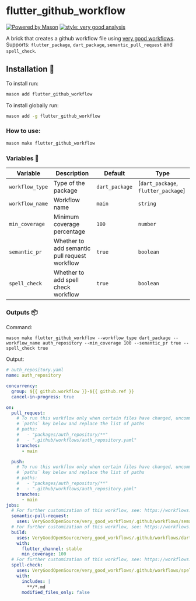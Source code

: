 # flutter_github_workflow

[![Powered by Mason](https://img.shields.io/endpoint?url=https%3A%2F%2Ftinyurl.com%2Fmason-badge)][1]
[![style: very good analysis][analysis_badge]][analysis_badge_link]

A brick that creates a github workflow file using [very good workflows][2]. Supports: `flutter_package`, `dart_package`, `semantic_pull_request` and `spell_check`.

## Installation 🚀️

To install run:

```sh
mason add flutter_github_workflow
```

To install globally run:

```sh
mason add -g flutter_github_workflow
```

### How to use:

```sh
mason make flutter_github_workflow
```

### Variables 🧩️

| Variable        | Description                                   | Default        | Type                                |
| --------------- | --------------------------------------------- | -------------- | ----------------------------------- |
| `workflow_type` | Type of the package                           | `dart_package` | [`dart_package`, `flutter_package`] |
| `workflow_name` | Workflow name                                 | `main`         | `string`                            |
| `min_coverage`  | Minimum coverage percentage                   | `100`          | `number`                            |
| `semantic_pr`   | Whether to add semantic pull request workflow | `true`         | `boolean`                           |
| `spell_check`   | Whether to add spell check workflow           | `true`         | `boolean`                           |

### Outputs 📦️

Command:

```
mason make flutter_github_workflow --workflow_type dart_package --workflow_name auth_repository --min_coverage 100 --semantic_pr true --spell_check true
```

Output:

```yaml
# auth_repository.yaml
name: auth_repository

concurrency:
  group: ${{ github.workflow }}-${{ github.ref }}
  cancel-in-progress: true

on:
  pull_request:
    # To run this workflow only when certain files have changed, uncomment the
    # `paths` key below and replace the list of paths
    # paths:
    #   - "packages/auth_repository/**"
    #   - ".github/workflows/auth_repository.yaml"
    branches:
      - main

  push:
    # To run this workflow only when certain files have changed, uncomment the
    # `paths` key below and replace the list of paths
    # paths:
    #   - "packages/auth_repository/**"
    #   - ".github/workflows/auth_repository.yaml"
    branches:
      - main
jobs:
  # For further customization of this workflow, see: https://workflows.vgv.dev/docs/workflows/semantic_pull_request
  semantic-pull-request:
    uses: VeryGoodOpenSource/very_good_workflows/.github/workflows/semantic_pull_request.yml@v1
  # For further customization of this workflow, see: https://workflows.vgv.dev/docs/workflows/dart_package
  build:
    uses: VeryGoodOpenSource/very_good_workflows/.github/workflows/dart_package.yml@v1
    with:
      flutter_channel: stable
      min_coverage: 100
  # For further customization of this workflow, see: https://workflows.vgv.dev/docs/workflows/spell_check
  spell-check:
    uses: VeryGoodOpenSource/very_good_workflows/.github/workflows/spell_check.yml@v1
    with:
      includes: |
        **/*.md
      modified_files_only: false
```

[1]: https://github.com/felangel/mason
[2]: https://workflows.vgv.dev/
[analysis_badge]: https://img.shields.io/badge/style-very_good_analysis-B22C89.svg
[analysis_badge_link]: https://pub.dev/packages/very_good_analysis
